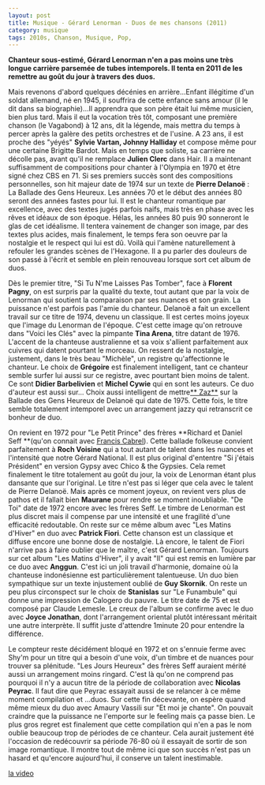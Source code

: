 ```yaml
---
layout: post
title: Musique - Gérard Lenorman - Duos de mes chansons (2011)
category: musique
tags: 2010s, Chanson, Musique, Pop, 
---
```

**Chanteur sous-estimé, Gérard Lenorman n'en a pas moins une très longue carrière parsemée de tubes intemporels. Il tenta en 2011 de les remettre au goût du jour à travers des duos.**

Mais revenons d'abord quelques décénies en arrière...Enfant illégitime d'un soldat allemand, né en 1945, il souffrira de cette enfance sans amour (il le dit dans sa biographie)...Il apprendra que son père était lui même musicien, bien plus tard. Mais il eut la vocation très tôt, composant une première chanson (le Vagabond) à 12 ans, dit la légende, mais mettra du temps à percer après la galère des petits orchestres et de l'usine. A 23 ans, il est proche des "yéyés" **Sylvie Vartan, Johnny Halliday** et compose même pour une certaine Brigitte Bardot. Mais en temps que soliste, sa carrière ne décolle pas, avant qu'il ne remplace **Julien Clerc** dans Hair. Il a maintenant suffisamment de compositions pour chanter à l'Olympia en 1970 et être signé chez CBS en 71. Si ses premiers succès sont des compositions personnelles, son hit majeur date de 1974 sur un texte de **Pierre Delanoë** : La Ballade des Gens Heureux. Les années 70 et le début des années 80 seront des années fastes pour lui. Il est le chanteur romantique par excellence, avec des textes jugés parfois naifs, mais très en phase avec les rêves et idéaux de son époque. Hélas, les années 80 puis 90 sonneront le glas de cet idéalisme. Il tentera vainement de changer son image, par des textes plus acides, mais finalement, le temps fera son oeuvre par la nostalgie et le respect qui lui est dû. Voilà qui l'amène naturellement à refouler les grandes scènes de l'Hexagone. Il a pu parler des douleurs de son passé à l'écrit et semble en plein renouveau lorsque sort cet album de duos.

Dès le premier titre, "Si Tu N'me Laisses Pas Tomber", face à **Florent Pagny**, on est surpris par la qualité du texte, tout autant que par la voix de Lenorman qui soutient la comparaison par ses nuances et son grain. La puissance n'est parfois pas l'amie du chanteur. Delanoë a fait un excellent travail sur ce titre de 1974, devenu un classique. Il est certes moins joyeux que l'image du Lenorman de l'époque. C'est cette image qu'on retrouve dans "Voici les Clés" avec la pimpante **Tina Arena**, titre datant de 1976. L'accent de la chanteuse australienne et sa voix s'allient parfaitement aux cuivres qui datent pourtant le morceau. On ressent de la nostalgie, justement, dans le très beau "Michèle", un registre qu'affectionne le chanteur. Le choix de **Grégoire** est finalement intelligent, tant ce chanteur semble surfer lui aussi sur ce registre, avec pourtant bien moins de talent. Ce sont **Didier Barbelivien** et **Michel Cywie** qui en sont les auteurs. Ce duo d'auteur est aussi sur... Choix aussi intelligent de mettre<a href="https://cheziceman.wordpress.com/2014/12/12/zaz-paris/"><span style="text-decoration:underline;">** Zaz**</a> sur la Ballade des Gens Heureux de Delanoë qui date de 1975. Cette fois, le titre semble totalement intemporel avec un arrangement jazzy qui retranscrit ce bonheur de duo.

On revient en 1972 pour "Le Petit Prince" des frères **Richard et Daniel Seff **(qu'on connait avec <a href="https://cheziceman.wordpress.com/2015/03/25/francis-cabrel-samedi-soir-sur-la-terre/"><span style="text-decoration:underline;">Francis Cabrel</a>). Cette ballade folkeuse convient parfaitement à **Roch Voisine** qui a tout autant de talent dans les nuances et l'intensité que notre Gérard National. Il est plus original d'ententre "Si j'étais Président" en version Gypsy avec Chico &amp; the Gypsies. Cela remet finalement le titre totalement au goût du jour, la voix de Lenorman étant plus dansante que sur l'original. Le titre n'est pas si léger que cela avec le talent de Pierre Delanoë. Mais après ce moment joyeux, on revient vers plus de pathos et il fallait bien **Maurane** pour rendre se moment inoubliable. "De Toi" date de 1972 encore avec les frères Seff. Le timbre de Lenorman est plus discret mais il compense par une intensité et une fragilité d'une efficacité redoutable. On reste sur ce même album avec "Les Matins d'Hiver" en duo avec **Patrick Fiori**. Cette chanson est un classique et diffuse encore une bonne dose de nostalgie. Là encore, le talent de Fiori n'arrive pas à faire oublier que le maître, c'est Gérard Lenorman. Toujours sur cet album "Les Matins d'Hiver", il y avait "Il" qui est remis en lumière par ce duo avec **Anggun**. C'est ici un joli travail d'harmonie, domaine où la chanteuse indonésienne est particulièrement talentueuse. Un duo bien sympathique sur un texte injustement oublié de **Guy Skornik**. On reste un peu plus circonspect sur le choix de **Stanislas** sur "Le Funambule" qui donne une impression de Calogero du pauvre. Le titre date de 75 et est composé par Claude Lemesle. Le creux de l'album se confirme avec le duo avec **Joyce Jonathan**, dont l'arrangement oriental plutôt intéressant méritait une autre interprète. Il suffit juste d'attendre 1minute 20 pour entendre la différence.

Le compteur reste décidément bloqué en 1972 et on s'ennuie ferme avec Shy'm pour un titre qui a besoin d'une voix, d'un timbre et de nuances pour trouver sa plénitude. "Les Jours Heureux" des frères Seff auraient mérité aussi un arrangement moins ringard. C'est là qu'on ne comprend pas pourquoi il n'y a aucun titre de la période de collaboration avec **Nicolas Peyrac**. Il faut dire que Peyrac essayait aussi de se relancer à ce même moment compilation et ...duos. Sur cette fin décevante, on espère quand même mieux du duo avec Amaury Vassili sur "Et moi je chante". On pouvait craindre que la puissance ne l'emporte sur le feeling mais ça passe bien. Le plus gros regret est finalement que cette compilation qui n'en a pas le nom oublie beaucoup trop de périodes de ce chanteur. Cela aurait justement été l'occasion de redécouvrir sa période 76-80 où il essayait de sortir de son image romantique. Il montre tout de même ici que son succès n'est pas un hasard et qu'encore aujourd'hui, il conserve un talent inestimable.

[la video](https://www.youtube.com/watch?v=CYexyPKmVWQ)

